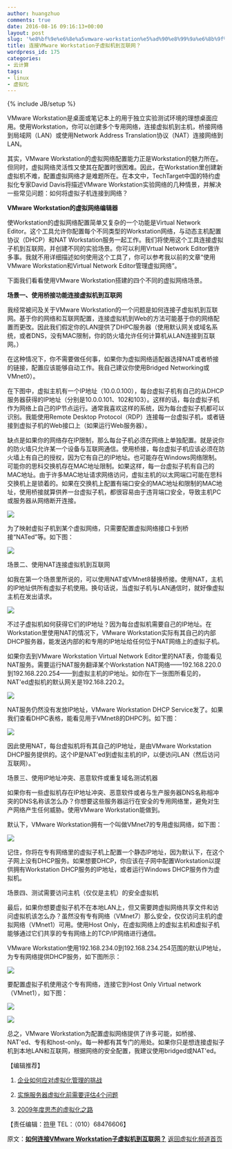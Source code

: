 ```yaml
---
author: huangzhuo
comments: true
date: 2016-08-16 09:16:13+00:00
layout: post
slug: '%e8%bf%9e%e6%8e%a5vmware-workstation%e5%ad%90%e8%99%9a%e6%8b%9f%e6%9c%ba%e5%88%b0%e4%ba%92%e8%81%94%e7%bd%91%ef%bc%9f'
title: 连接VMware Workstation子虚拟机到互联网？
wordpress_id: 175
categories:
- 云计算
tags:
- linux
- 虚拟化
---
```

{% include JB/setup %}




VMware Workstation是桌面或笔记本上的用于独立实验测试环境的理想桌面应用。使用Workstation，你可以创建多个专用网络，连接虚拟机到主机，桥接网络到局域网（LAN）或使用Network Address Translation协议（NAT）连接网络到LAN。




其实，VMware Workstation的虚拟网络配置能力正是Workstation的魅力所在。但同时，虚拟网络灵活性又使其在配置时很困难。因此，在Workstation里创建新虚拟机不难，配置虚拟网络才是难题所在。在本文中，TechTarget中国的特约虚拟化专家David Davis将描述VMware Workstation实验网络的几种情景，并解决一些常见问题：如何将虚拟子机连接到网络？




**VMware Workstation的虚拟网络编辑器**




使Workstation的虚拟网络配置简单又复杂的一个功能是Virtual Network Editor。这个工具允许你配置每个不同类型的Workstation网络，与动态主机配置协议（DHCP）和NAT Workstation服务一起工作。我们将使用这个工具连接虚拟子机到互联网，并创建不同的实验场景。你可以利用Vrtual Network Editor做许多事。我就不用详细描述如何使用这个工具了，你可以参考我以前的文章“使用VMware Workstation和Virtual Network Editor管理虚拟网络”。




下面我们看看使用VMware Workstation搭建的四个不同的虚拟网络场景。




**场景一、使用桥接功能连接虚拟机到互联网**




我经常被问及关于VMware Workstation的一个问题是如何连接子虚拟机到互联网。基于你的网络和互联网配置，连接虚拟机到Web的方法可能基于你的网络配置而更改。因此我们假定你的LAN提供了DHPC服务器（使用默认网关或域名系统，或者DNS，没有MAC限制，你的防火墙允许任何计算机从LAN连接到互联网。）




在这种情况下，你不需要做任何事，如果你为虚拟网络适配器选择NAT或者桥接的链接，配置应该能够自动工作。我自己建议你使用Bridged Networking或VMnet0）。




在下图中，虚拟主机有一个IP地址（10.0.0.100），每台虚拟子机有自己的从DHCP服务器获得的IP地址（分别是10.0.0.101、102和103）。这样的话，每台虚拟子机作为网络上自己的IP节点运行。通常我喜欢这样的系统，因为每台虚拟子机都可以识别。我能使用Remote Desktop Protocol（RDP）连接每一台虚拟子机，或者链接到虚拟子机的Web接口上（如果运行Web服务器）。




缺点是如果你的网络存在IP限制，那么每台子机必须在网络上单独配置。就是说你的防火墙只允许某一个设备与互联网通信。使用桥接，每台虚拟子机应该必须在防火墙上有自己的授权，因为它有自己的IP地址。也可能存在Windows网络限制。可能你的思科交换机存在MAC地址限制。如果这样，每一台虚拟子机有自己的MAC地址。由于许多MAC地址请求网络访问，虚拟主机的以太网端口可能在思科交换机上是锁着的。如果在交换机上配置有端口安全的MAC地址和限制的MAC地址，使用桥接就算供养一台虚拟子机，都很容易由于违背端口安全，导致主机PC或服务器从网络断开连接。




[![](http://images.51cto.com/files/uploadimg/20090702/1834520.jpg)](http://images.51cto.com/files/uploadimg/20090702/1834520.jpg)




为了映射虚拟子机到某个虚拟网络，只需要配置虚拟网络接口卡到桥接“NATed”等。如下图：




[![](http://images.51cto.com/files/uploadimg/20090702/1834521.jpg)](http://images.51cto.com/files/uploadimg/20090702/1834521.jpg)




场景二、使用NAT连接虚拟机到互联网




如我在第一个场景里所说的，可以使用NAT或VMnet8替换桥接。使用NAT，主机的IP地址供所有虚拟子机使用。换句话说，当虚拟子机与LAN通信时，就好像虚拟主机在发出请求。




[![](http://images.51cto.com/files/uploadimg/20090702/1834522.jpg)](http://images.51cto.com/files/uploadimg/20090702/1834522.jpg)




不过子虚拟机如何获得它们的IP地址？因为每台虚拟机需要自己的IP地址。在Workstation里使用NAT的情况下，VMware Workstation实际有其自己的内部DHCP服务器，能发送内部的和专用的IP地址给任何位于NAT网络上的虚拟子机。




如果你去到VMware Workstation Virtual Network Editor里的NAT表，你能看见NAT服务。需要运行NAT服务翻译某个Workstation NAT网络——192.168.220.0到192.168.220.254——到虚拟主机的IP地址。如你在下一张图所看见的，NAT'ed虚拟机的默认网关是192.168.220.2。




[![](http://images.51cto.com/files/uploadimg/20090702/1834523.jpg)](http://images.51cto.com/files/uploadimg/20090702/1834523.jpg)




NAT服务仍然没有发放IP地址，VMware Workstation DHCP Service发了。如果我们查看DHPC表格，能看见用于VMnet8的DHPC列。如下图：




[![](http://images.51cto.com/files/uploadimg/20090702/1834524.jpg)](http://images.51cto.com/files/uploadimg/20090702/1834524.jpg)




因此使用NAT，每台虚拟机将有其自己的IP地址，是由VMware Workstation DHCP服务提供的。这个IP是NAT'ed到虚拟主机的IP，以便访问LAN（然后访问互联网）。




场景三、使用IP地址冲突、恶意软件或重复域名测试机器




如果你有一些虚拟机存在IP地址冲突、恶意软件或者与生产服务器DNS名称相冲突的DNS名称该怎么办？你想要这些服务器运行在安全的专用网络里，避免对生产网络产生任何威胁。使用VMware Workstation能做到。




默认下，VMware Workstation拥有一个叫做VMnet7的专用虚拟网络，如下图：




[![](http://images.51cto.com/files/uploadimg/20090702/1834525.jpg)](http://images.51cto.com/files/uploadimg/20090702/1834525.jpg)




记住，你将在专有网络里的虚拟子机上配置一个静态IP地址，因为默认下，在这个子网上没有DHCP服务。如果想要DHCP，你应该在子网中配置Workstation以提供拥有Workstation DHCP服务的IP地址，或者运行Windows DHCP服务作为虚拟机。




场景四、测试需要访问主机（仅仅是主机）的安全虚拟机




最后，如果你想要虚拟子机不在本地LAN上，但又需要跨虚拟网络共享文件和访问虚拟机该怎么办？虽然没有专有网络（VMnet7）那么安全，仅仅访问主机的虚拟网络（VMnet1）可用。使用Host Only，在虚拟网络上的虚拟主机和虚拟子机能够通过它们共享的专有网络上的TCP/IP网络进行通信。




VMware Workstation使用192.168.234.0到192.168.234.254范围的默认IP地址，为专有网络提供DHCP服务，如下图所示：




[![](http://images.51cto.com/files/uploadimg/20090702/1834526.jpg)](http://images.51cto.com/files/uploadimg/20090702/1834526.jpg)




要配置虚拟子机使用这个专有网络，连接它到Host Only Virtual network（VMnet1），如下图：




[![](http://images.51cto.com/files/uploadimg/20090702/1834527.jpg)](http://images.51cto.com/files/uploadimg/20090702/1834527.jpg)




[![](http://images.51cto.com/files/uploadimg/20090702/1834528.jpg)](http://images.51cto.com/files/uploadimg/20090702/1834528.jpg)




总之，VMware Workstation为配置虚拟网络提供了许多可能，如桥接、NAT'ed、专有和host-only。每一种都有其专门的用处。如果你只是想连接虚拟子机到本地LAN和互联网，根据网络的安全配置，我建议使用bridged或NAT'ed。




【编辑推荐】






  1. [企业如何应对虚拟化管理的挑战](http://virtual.51cto.com/art/200901/107057.htm)


  2. [实施服务器虚拟化前需要评估4个问题](http://virtual.51cto.com/art/200901/107056.htm)


  3. [2009年度思杰的虚拟化之路](http://virtual.51cto.com/art/200901/107054.htm)

【责任编辑：[符甲](mailto:tanmao@51cto.com) TEL：（010）68476606】

  




 
 




原文：[**如何连接VMware Workstation子虚拟机到互联网？**](http://virtual.51cto.com/art/200907/133555.htm) [返回虚拟化频道首页](http://virtual.51cto.com)






